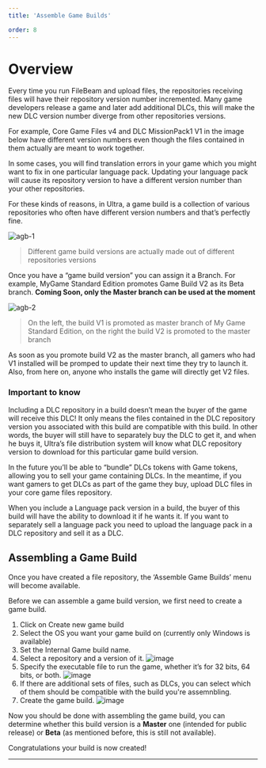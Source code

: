 ```yaml
---
title: 'Assemble Game Builds'

order: 8
---
```


# Overview

Every time you run FileBeam and upload files, the repositories receiving files will have their repository version number incremented. Many game developers release a game and later add additional DLCs, this will make the new DLC version number diverge from other repositories versions.

For example, Core Game Files v4 and DLC MissionPack1 V1 in the image below have different version numbers even though the files contained in them actually are meant to work together.

In some cases, you will find translation errors in your game which you might want to fix in one particular language pack. Updating your language pack will cause its repository version to have a different version number than your other repositories.

For these kinds of reasons, in Ultra, a game build is a collection of various repositories who often have different version numbers and that’s perfectly fine.

![agb-1](/images/gdc/agb-1.png)
> Different game build versions are actually made out of different repositories versions

Once you have a “game build version” you can assign it a Branch. For example, MyGame Standard Edition promotes Game Build V2 as its Beta branch. **Coming Soon, only the Master branch can be used at the moment**

![agb-2](/images/gdc/agb-2.png)
> On the left, the build V1 is promoted as master branch of My Game Standard Edition, on the right the build V2 is promoted to the master branch

As soon as you promote build V2 as the master branch, all gamers who had V1 installed will be promped to update their next time they try to launch it. Also, from here on, anyone who installs the game will directly get V2 files.

### Important to know

Including a DLC repository in a build doesn’t mean the buyer of the game will receive this DLC! It only means the files contained in the DLC repository version you associated with this build are compatible with this build. In other words, the buyer will still have to separately buy the DLC to get it, and when he buys it, Ultra’s file distribution system will know what DLC repository version to download for this particular game build version.

In the future you’ll be able to “bundle” DLCs tokens with Game tokens, allowing you to sell your game containing DLCs. In the meantime, if you want gamers to get DLCs as part of the game they buy, upload DLC files in your core game files repository.

When you include a Language pack version in a build, the buyer of this build will have the ability to download it if he wants it. If you want to separately sell a language pack you need to upload the language pack in a DLC repository and sell it as a DLC.

## Assembling a Game Build

Once you have created a file repository, the ‘Assemble Game Builds’ menu will become available.

Before we can assemble a game build version, we first need to create a game build.

1.  Click on Create new game build
2.  Select the OS you want your game build on (currently only Windows is available)
3.  Set the Internal Game build name.
4.  Select a repository and a version of it.
![image](https://github.com/Tomas-Cucit/docs-blockchain/assets/140004349/41ff1220-eb33-4836-9d03-777f2685134d)
5.  Specify the executable file to run the game, whether it’s for 32 bits, 64 bits, or both.
![image](https://github.com/Tomas-Cucit/docs-blockchain/assets/140004349/27ec3e43-ad69-4295-81ec-0cb22874c2e5)
6.  If there are additional sets of files, such as DLCs, you can select which of them should be compatible with the build you're assemnbling.
7.  Create the game build.
![image](https://github.com/Tomas-Cucit/docs-blockchain/assets/140004349/17e5de82-fdb5-4c50-93a0-ec74666fc4e1)

Now you should be done with assembling the game build, you can determine whether this build version is a **Master** one (intended for public release) or **Beta** (as mentioned before, this is still not available).

Congratulations your build is now created!

---
